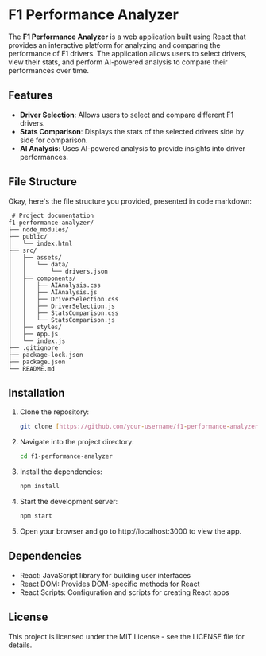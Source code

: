 # F1 Performance Analyzer

The **F1 Performance Analyzer** is a web application built using React that provides an interactive platform for analyzing and comparing the performance of F1 drivers. The application allows users to select drivers, view their stats, and perform AI-powered analysis to compare their performances over time.

## Features

-   **Driver Selection**: Allows users to select and compare different F1 drivers.
-   **Stats Comparison**: Displays the stats of the selected drivers side by side for comparison.
-   **AI Analysis**: Uses AI-powered analysis to provide insights into driver performances.

## File Structure

Okay, here's the file structure you provided, presented in code markdown:

```
 # Project documentation
f1-performance-analyzer/
├── node_modules/
├── public/
│   └── index.html
├── src/
│   ├── assets/
│   │   └── data/
│   │       └── drivers.json
│   ├── components/
│   │   ├── AIAnalysis.css
│   │   ├── AIAnalysis.js
│   │   ├── DriverSelection.css
│   │   ├── DriverSelection.js
│   │   ├── StatsComparison.css
│   │   └── StatsComparison.js
│   ├── styles/
│   ├── App.js
│   └── index.js
├── .gitignore
├── package-lock.json
├── package.json
└── README.md
```
   
## Installation

1.  Clone the repository:

    ```bash
    git clone [https://github.com/your-username/f1-performance-analyzer.git](https://github.com/your-username/f1-performance-analyzer.git)
    ```

2.  Navigate into the project directory:

    ```bash
    cd f1-performance-analyzer
    ```

3.  Install the dependencies:

    ```bash
    npm install
    ```

4.  Start the development server:

    ```bash
    npm start
    ```

5.  Open your browser and go to http://localhost:3000 to view the app.

## Dependencies

-   React: JavaScript library for building user interfaces
-   React DOM: Provides DOM-specific methods for React
-   React Scripts: Configuration and scripts for creating React apps

## License

This project is licensed under the MIT License - see the LICENSE file for details.
